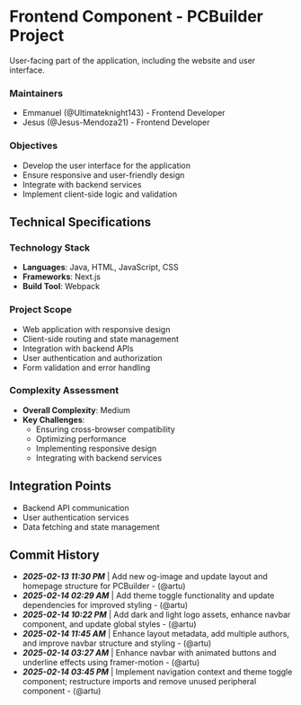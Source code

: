 # Frontend Component - PCBuilder Project

User-facing part of the application, including the website and user interface.

### Maintainers
- Emmanuel (@Ultimateknight143) - Frontend Developer
- Jesus (@Jesus-Mendoza21) - Frontend Developer

### Objectives
- Develop the user interface for the application
- Ensure responsive and user-friendly design
- Integrate with backend services
- Implement client-side logic and validation

## Technical Specifications

### Technology Stack
- **Languages**: Java, HTML, JavaScript, CSS
- **Frameworks**: Next.js
- **Build Tool**: Webpack

### Project Scope
- Web application with responsive design
- Client-side routing and state management
- Integration with backend APIs
- User authentication and authorization
- Form validation and error handling

### Complexity Assessment
- **Overall Complexity**: Medium
- **Key Challenges**:
  - Ensuring cross-browser compatibility
  - Optimizing performance
  - Implementing responsive design
  - Integrating with backend services

## Integration Points
- Backend API communication
- User authentication services
- Data fetching and state management

## Commit History
- _**2025-02-13 11:30 PM**_ | Add new og-image and update layout and homepage structure for PCBuilder - (@artu)
- _**2025-02-14 02:29 AM**_ | Add theme toggle functionality and update dependencies for improved styling - (@artu)
- _**2025-02-14 10:22 PM**_ | Add dark and light logo assets, enhance navbar component, and update global styles - (@artu)
- _**2025-02-14 11:45 AM**_ | Enhance layout metadata, add multiple authors, and improve navbar structure and styling - (@artu)
- _**2025-02-14 03:27 AM**_ | Enhance navbar with animated buttons and underline effects using framer-motion - (@artu)
- _**2025-02-14 03:45 PM**_ | Implement navigation context and theme toggle component; restructure imports and remove unused peripheral component - (@artu)